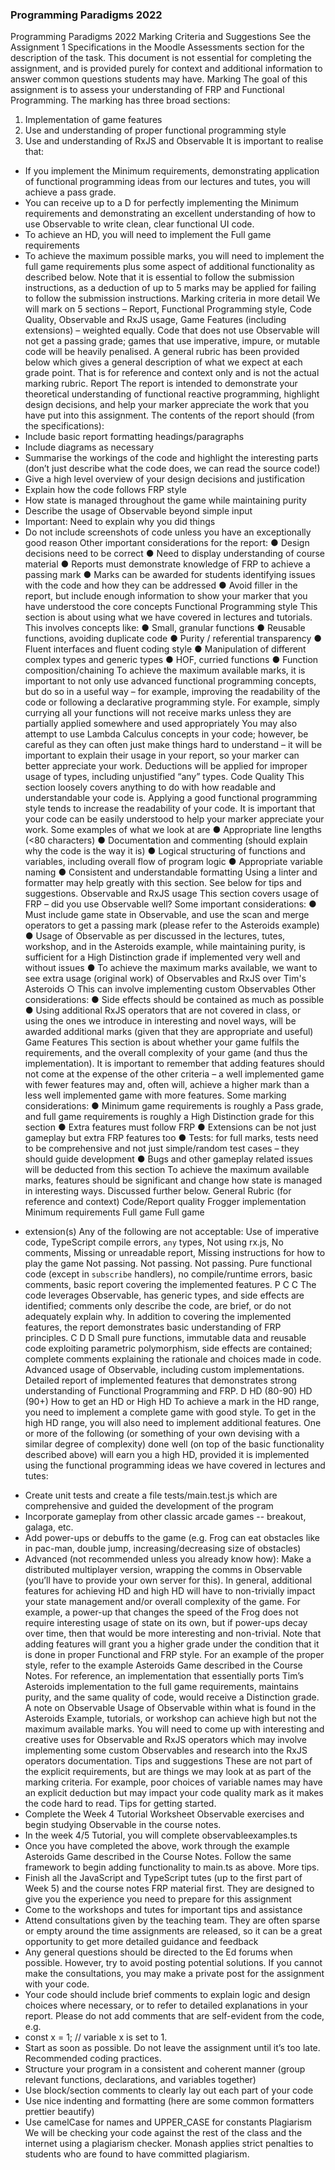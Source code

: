 ### Programming Paradigms 2022
Programming Paradigms 2022
Marking Criteria and Suggestions
See the Assignment 1 Specifications in the Moodle Assessments section for the description of the task.
This document is not essential for completing the assignment, and is provided purely for context and
additional information to answer common questions students may have.
Marking
The goal of this assignment is to assess your understanding of FRP and Functional Programming. The
marking has three broad sections:
1. Implementation of game features
2. Use and understanding of proper functional programming style
3. Use and understanding of RxJS and Observable
It is important to realise that:
- If you implement the Minimum requirements, demonstrating application of
functional programming ideas from our lectures and tutes, you will achieve a
pass grade.
- You can receive up to a D for perfectly implementing the Minimum
requirements and demonstrating an excellent understanding of how to use
Observable to write clean, clear functional UI code.
- To achieve an HD, you will need to implement the Full game requirements
- To achieve the maximum possible marks, you will need to implement the full
game requirements plus some aspect of additional functionality as described below.
Note that it is essential to follow the submission instructions, as a deduction of up to 5 marks may be applied
for failing to follow the submission instructions.
Marking criteria in more detail
We will mark on 5 sections – Report, Functional Programming style, Code Quality, Observable and RxJS
usage, Game Features (including extensions) – weighted equally.
Code that does not use Observable will not get a passing grade; games that use imperative, impure, or
mutable code will be heavily penalised.
A general rubric has been provided below which gives a general description of what we expect at each grade
point. That is for reference and context only and is not the actual marking rubric.
Report
The report is intended to demonstrate your theoretical understanding of functional reactive programming,
highlight design decisions, and help your marker appreciate the work that you have put into this assignment.
The contents of the report should (from the specifications):
- Include basic report formatting headings/paragraphs
- Include diagrams as necessary
- Summarise the workings of the code and highlight the interesting parts (don’t
just describe what the code does, we can read the source code!)
- Give a high level overview of your design decisions and justification
- Explain how the code follows FRP style
- How state is managed throughout the game while maintaining purity
- Describe the usage of Observable beyond simple input
- Important: Need to explain why you did things
- Do not include screenshots of code unless you have an exceptionally good
reason
Other important considerations for the report:
● Design decisions need to be correct
● Need to display understanding of course material
● Reports must demonstrate knowledge of FRP to achieve a passing mark
● Marks can be awarded for students identifying issues with the code and
how they can be addressed
● Avoid filler in the report, but include enough information to show your marker that you have understood the
core concepts
Functional Programming style
This section is about using what we have covered in lectures and tutorials. This involves concepts like:
● Small, granular functions
● Reusable functions, avoiding duplicate code
● Purity / referential transparency
● Fluent interfaces and fluent coding style
● Manipulation of different complex types and generic types
● HOF, curried functions
● Function composition/chaining
To achieve the maximum available marks, it is important to not only use advanced functional programming
concepts, but do so in a useful way – for example, improving the readability of the code or following a
declarative programming style. For example, simply currying all your functions will not receive marks unless
they are partially applied somewhere and used appropriately
You may also attempt to use Lambda Calculus concepts in your code; however, be careful as they can often
just make things hard to understand – it will be important to explain their usage in your report, so your marker
can better appreciate your work.
Deductions will be applied for improper usage of types, including unjustified “any” types.
Code Quality
This section loosely covers anything to do with how readable and understandable your code is. Applying a
good functional programming style tends to increase the readability of your code. It is important that your
code can be easily understood to help your marker appreciate your work.
Some examples of what we look at are
● Appropriate line lengths (<80 characters)
● Documentation and commenting (should explain why the code is the way it is)
● Logical structuring of functions and variables, including overall flow of program
logic
● Appropriate variable naming
● Consistent and understandable formatting
Using a linter and formatter may help greatly with this section. See below for tips and suggestions.
Observable and RxJS usage
This section covers usage of FRP – did you use Observable well?
Some important considerations:
● Must include game state in Observable, and use the scan and merge operators to get a passing mark
(please refer to the Asteroids example)
● Usage of Observable as per discussed in the lectures, tutes, workshop, and in the Asteroids example, while
maintaining purity, is sufficient for a High Distinction grade if implemented very well and without issues
● To achieve the maximum marks available, we want to see extra usage (original work) of Observables and
RxJS over Tim's Asteroids
○ This can involve implementing custom Observables
Other considerations:
● Side effects should be contained as much as possible
● Using additional RxJS operators that are not covered in class, or using the ones
we introduce in interesting and novel ways, will be awarded additional marks (given that they are appropriate
and useful)
Game Features
This section is about whether your game fulfils the requirements, and the overall complexity of your game
(and thus the implementation).
It is important to remember that adding features should not come at the expense of the other criteria – a well
implemented game with fewer features may and, often will, achieve a higher mark than a less well
implemented game with more features.
Some marking considerations:
● Minimum game requirements is roughly a Pass grade, and full game
requirements is roughly a High Distinction grade for this section
● Extra features must follow FRP
● Extensions can be not just gameplay but extra FRP features too
● Tests: for full marks, tests need to be comprehensive and not just
simple/random test cases – they should guide development
● Bugs and other gameplay related issues will be deducted from this section
To achieve the maximum available marks, features should be significant and change how state is managed in
interesting ways. Discussed further below.
General Rubric (for reference and context)
Code/Report quality
Frogger implementation
Minimum requirements
Full game
Full game
+ extension(s)
Any of the following are not acceptable: Use of imperative code, TypeScript compile errors, `any` types, Not
using rx.js, No comments, Missing or unreadable report, Missing instructions for how to play the game
Not passing.
Not passing.
Not passing.
Pure functional code (except in `subscribe` handlers), no compile/runtime errors, basic comments, basic
report covering the implemented features.
P
C
C
The code leverages Observable, has generic types, and side effects are identified; comments only describe
the code, are brief, or do not adequately explain why. In addition to covering the implemented features, the
report demonstrates basic understanding of FRP principles.
C
D
D
Small pure functions, immutable data and reusable code exploiting parametric polymorphism, side effects are
contained; complete comments explaining the rationale and choices made in code. Advanced usage of
Observable, including custom implementations. Detailed report of implemented features that demonstrates
strong understanding of Functional Programming and FRP.
D
HD (80-90)
HD (90+)
How to get an HD or High HD
To achieve a mark in the HD range, you need to implement a complete game with good style. To get in the
high HD range, you will also need to implement additional features.
One or more of the following (or something of your own devising with a similar degree of complexity) done
well (on top of the basic functionality described above) will earn you a high HD, provided it is implemented
using the functional programming ideas we have covered in lectures and tutes:
- Create unit tests and create a file tests/main.test.js which are comprehensive and guided the development
of the program
- Incorporate gameplay from other classic arcade games -- breakout, galaga, etc.
- Add power-ups or debuffs to the game (e.g. Frog can eat obstacles like in
pac-man, double jump, increasing/decreasing size of obstacles)
- Advanced (not recommended unless you already know how): Make a distributed
multiplayer version, wrapping the comms in Observable (you’ll have to provide your own server for this).
In general, additional features for achieving HD and high HD will have to non-trivially impact your state
management and/or overall complexity of the game. For example, a power-up that changes the speed of the
Frog does not require interesting usage of state on its own, but if power-ups decay over time, then that would
be more interesting and non-trivial.
Note that adding features will grant you a higher grade under the condition that it is done in proper Functional
and FRP style. For an example of the proper style, refer to the example Asteroids Game described in the
Course Notes.
For reference, an implementation that essentially ports Tim’s Asteroids implementation to the full game
requirements, maintains purity, and the same quality of code, would receive a Distinction grade.
A note on Observable
Usage of Observable within what is found in the Asteroids Example, tutorials, or workshop can achieve high
but not the maximum available marks. You will need to come up with interesting and creative uses for
Observable and RxJS operators which may involve implementing some custom Observables and research
into the RxJS operators documentation.
Tips and suggestions
These are not part of the explicit requirements, but are things we may look at as part of the marking criteria.
For example, poor choices of variable names may have an explicit deduction but may impact your code
quality mark as it makes the code hard to read.
Tips for getting started.
- Complete the Week 4 Tutorial Worksheet Observable exercises and begin
studying Observable in the course notes.
- In the week 4/5 Tutorial, you will complete observableexamples.ts
- Once you have completed the above, work through the example Asteroids Game
described in the Course Notes. Follow the same framework to begin adding functionality to main.ts as above.
More tips.
- Finish all the JavaScript and TypeScript tutes (up to the first part of Week 5) and the course notes FRP
material first. They are designed to give you the experience you need to prepare for this assignment
- Come to the workshops and tutes for important tips and assistance
- Attend consultations given by the teaching team. They are often sparse or
empty around the time assignments are released, so it can be a great opportunity
to get more detailed guidance and feedback
- Any general questions should be directed to the Ed forums when possible.
However, try to avoid posting potential solutions. If you cannot make the
consultations, you may make a private post for the assignment with your code.
- Your code should include brief comments to explain logic and design choices
where necessary, or to refer to detailed explanations in your report. Please do not add comments that are
self-evident from the code, e.g.
- const x = 1; // variable x is set to 1.
- Start as soon as possible. Do not leave the assignment until it’s too late.
Recommended coding practices.
- Structure your program in a consistent and coherent manner (group relevant functions, declarations, and
variables together)
- Use block/section comments to clearly lay out each part of your code
- Use nice indenting and formatting (here are some common formatters prettier
beautify)
- Use camelCase for names and UPPER_CASE for constants
Plagiarism
We will be checking your code against the rest of the class and the internet using a plagiarism checker.
Monash applies strict penalties to students who are found to have committed plagiarism.
